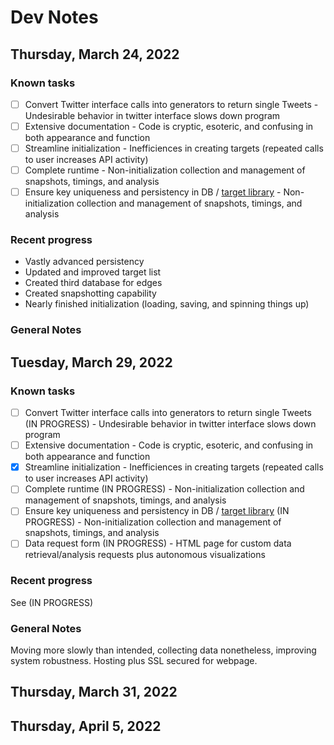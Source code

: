 #  **Dev Notes**
## Thursday, March 24, 2022

### Known tasks
- [ ] Convert Twitter interface calls into generators to return single Tweets
      - Undesirable behavior in twitter interface slows down program
- [ ] Extensive documentation
      - Code is cryptic, esoteric, and confusing in both appearance and function
- [ ] Streamline initialization
      - Inefficiences in creating targets (repeated calls to user increases API activity)
- [ ] Complete runtime
      - Non-initialization collection and management of snapshots, timings, and analysis
- [ ] Ensure key uniqueness and persistency in DB / [target library](targetlib.py)
      - Non-initialization collection and management of snapshots, timings, and analysis
### Recent progress
- Vastly advanced persistency
- Updated and improved target list
- Created third database for edges
- Created snapshotting capability
- Nearly finished initialization (loading, saving, and spinning things up)

### General Notes

## Tuesday, March 29, 2022

### Known tasks
- [ ] Convert Twitter interface calls into generators to return single Tweets (IN PROGRESS)
      - Undesirable behavior in twitter interface slows down program
- [ ] Extensive documentation
      - Code is cryptic, esoteric, and confusing in both appearance and function
- [x] Streamline initialization
      - Inefficiences in creating targets (repeated calls to user increases API activity)
- [ ] Complete runtime (IN PROGRESS)
      - Non-initialization collection and management of snapshots, timings, and analysis 
- [ ] Ensure key uniqueness and persistency in DB / [target library](targetlib.py) (IN PROGRESS)
      - Non-initialization collection and management of snapshots, timings, and analysis
- [ ] Data request form (IN PROGRESS)
      - HTML page for custom data retrieval/analysis requests plus autonomous visualizations
### Recent progress
 See (IN PROGRESS)
### General Notes
Moving more slowly than intended, collecting data nonetheless, improving system robustness.
Hosting plus SSL secured for webpage.
## Thursday, March 31, 2022

## Thursday, April 5, 2022

